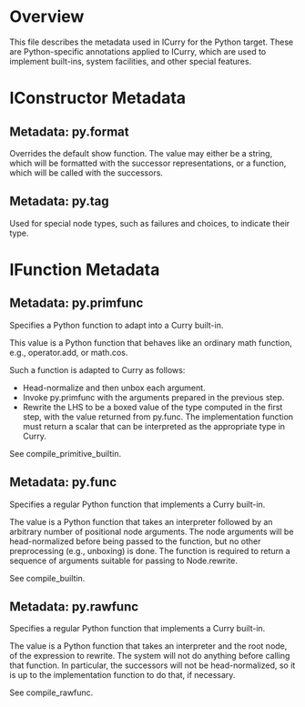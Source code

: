 Overview
========
This file describes the metadata used in ICurry for the Python target.  These
are Python-specific annotations applied to ICurry, which are used to implement
built-ins, system facilities, and other special features.



IConstructor Metadata
=====================

Metadata: py.format
-------------------
Overrides the default show function.  The value may either be a string, which
will be formatted with the successor representations, or a function, which
will be called with the successors.


Metadata: py.tag
----------------
Used for special node types, such as failures and choices, to indicate their
type.



IFunction Metadata
==================

Metadata: py.primfunc
---------------------
Specifies a Python function to adapt into a Curry built-in.

This value is a Python function that behaves like an ordinary math function,
e.g., operator.add, or math.cos.

Such a function is adapted to Curry as follows:

  - Head-normalize and then unbox each argument.
  - Invoke py.primfunc with the arguments prepared in the previous step.
  - Rewrite the LHS to be a boxed value of the type computed in the first
    step, with the value returned from py.func.  The implementation function
    must return a scalar that can be interpreted as the appropriate type in
    Curry.

See compile_primitive_builtin.


Metadata: py.func
-----------------
Specifies a regular Python function that implements a Curry built-in.

The value is a Python function that takes an interpreter followed by an
arbitrary number of positional node arguments.  The node arguments will be
head-normalized before being passed to the function, but no other preprocessing
(e.g., unboxing) is done.  The function is required to return a sequence of
arguments suitable for passing to Node.rewrite.

See compile_builtin.


Metadata: py.rawfunc
--------------------
Specifies a regular Python function that implements a Curry built-in.

The value is a Python function that takes an interpreter and the root node,
of the expression to rewrite.  The system will not
do anything before calling that function.  In particular, the successors will
not be head-normalized, so it is up to the implementation function to do that,
if necessary.

See compile_rawfunc.
